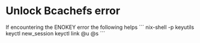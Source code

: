 # Unlock Bcachefs error
If encountering the ENOKEY error the following helps
´´´
nix-shell -p keyutils
keyctl new_session
keyctl link @u @s
´´´